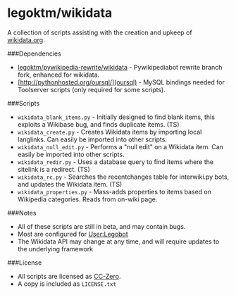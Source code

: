 legoktm/wikidata
============================

A collection of scripts assisting with the creation and upkeep of [wikidata.org](https://www.wikidata.org).

###Dependencies

- [legoktm/pywikipedia-rewrite/wikidata](https://github.com/legoktm/pywikipedia-rewrite/tree/wikidata) - Pywikipediabot rewrite branch fork, enhanced for wikidata.
- [http://pythonhosted.org/oursql/](oursql) - MySQL bindings needed for Toolserver scripts (only required for some scripts).


###Scripts

- ```wikidata_blank_items.py``` - Initially designed to find blank items, this exploits a Wikibase bug, and finds duplicate items. (TS)
- ```wikidata_create.py``` - Creates Wikidata items by importing local langlinks. Can easily be imported into other scripts.
- ```wikidata_null_edit.py``` - Performs a "null edit" on a Wikidata item. Can easily be imported into other scripts.
- ```wikidata_redir.py``` - Uses a database query to find items where the sitelink is a redirect. (TS)
- ```wikidata_rc.py``` - Searches the recentchanges table for interwiki.py bots, and updates the Wikidata item. (TS)
- ```wikidata_properties.py``` - Mass-adds properties to items based on Wikipedia categories. Reads from on-wiki page.

###Notes

- All of these scripts are still in beta, and may contain bugs.
- Most are configured for [User:Legobot](https://www.wikidata.org/wiki/User:Legobot)
- The Wikidata API may change at any time, and will require updates to the underlying framework

###License

- All scripts are licensed as [CC-Zero](https://creativecommons.org/publicdomain/zero/1.0).
- A copy is included as ```LICENSE.txt```